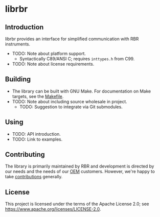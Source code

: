 # librbr

## Introduction

librbr provides an interface
for simplified communication
with RBR instruments.

* TODO: Note about platform support.
    * Syntactically C89/ANSI C; requires `inttypes.h` from C99.
* TODO: Note about license requirements.


## Building

* The library can be built with GNU Make.
  For documentation on Make targets,
  see the [Makefile][0].
* TODO: Note about including source wholesale in project.
    * TODO: Suggestion to integrate via Git submodules.

[0]: Makefile.html

## Using

* TODO: API introduction.
* TODO: Link to examples.

## Contributing

The library is primarily maintained by RBR
and development is directed by our needs
and the needs of our [OEM][1] customers.
However, we're happy to take [contributions][2] generally.

[1]: https://rbr-global.com/products/oem
[2]: CONTRIBUTING.md

## License

This project is licensed under the terms
of the Apache License 2.0;
see https://www.apache.org/licenses/LICENSE-2.0.
